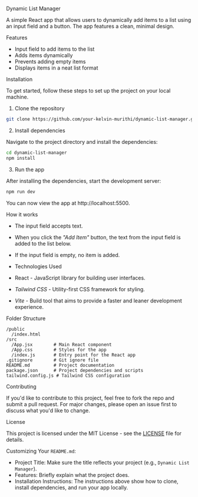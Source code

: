 Dynamic List Manager

A simple React app that allows users to dynamically add items to a list using an input field and a button. The app features a clean, minimal design.

Features

- Input field to add items to the list
- Adds items dynamically
- Prevents adding empty items
- Displays items in a neat list format

Installation

To get started, follow these steps to set up the project on your local machine.

1. Clone the repository

```bash
git clone https://github.com/your-kelvin-murithi/dynamic-list-manager.git
```

2. Install dependencies

Navigate to the project directory and install the dependencies:

```bash
cd dynamic-list-manager
npm install
```

3. Run the app

After installing the dependencies, start the development server:

```bash
npm run dev
```

You can now view the app at http://localhost:5500.

How it works

- The input field accepts text.
- When you click the *"Add Item"* button, the text from the input field is added to the list below.
- If the input field is empty, no item is added.
- Technologies Used

- React - JavaScript library for building user interfaces.
- *Tailwind CSS* - Utility-first CSS framework for styling.
- *Vite* - Build tool that aims to provide a faster and leaner development experience.

Folder Structure

```
/public
  /index.html
/src
  /App.jsx        # Main React component
  /App.css        # Styles for the app
  /index.js       # Entry point for the React app
.gitignore        # Git ignore file
README.md         # Project documentation
package.json      # Project dependencies and scripts
tailwind.config.js # Tailwind CSS configuration
```

Contributing

If you'd like to contribute to this project, feel free to fork the repo and submit a pull request. For major changes, please open an issue first to discuss what you'd like to change.

License

This project is licensed under the MIT License - see the [LICENSE](LICENSE) file for details.


Customizing Your `README.md`:

- Project Title: Make sure the title reflects your project (e.g., `Dynamic List Manager`).
- Features: Briefly explain what the project does.
- Installation Instructions: The instructions above show how to clone, install dependencies, and run your app locally.
